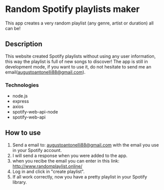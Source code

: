 #  Random Spotify playlists maker
This app creates a very random playlist (any genre, artist or duration) all can be!
## Description 
This website created Spotify playlists without using any user information, this way the playlist is full of new songs to discover!
The app is still in development mode, if you want to use it, do not hesitate to send me an email([augustoantonelli88@gmail.com](mailto:augustoantonelli88@gmail.com)).
### Technologies
 - node.js
 - express
 - axios
 - spotify-web-api-node
 - spotify-web-api

## How to use
 1. Send a email to: [augustoantonelli88@gmail.com](mailto:augustoantonelli88@gmail.com) with the email you use in your Spotify account.
 2. I will send a response when you were added to the app.
 3. when you recibe the email you can enter in this link: http://www.randomplaylist.online/
 4. Log in and click in "create playlist".
 5. If all work correctly, now you have a pretty playlist in your Spotify library.